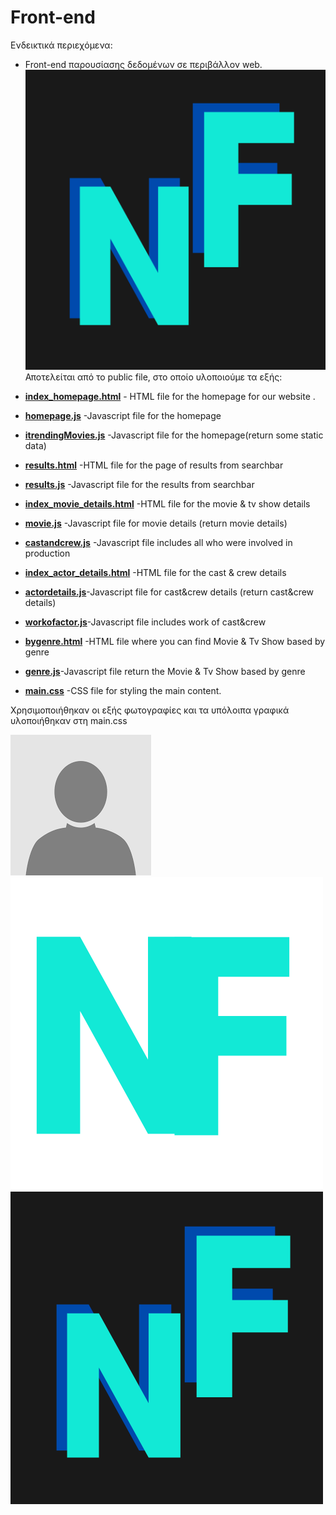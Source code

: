 # Front-end

Ενδεικτικά περιεχόμενα:

- Front-end παρουσίασης δεδομένων σε περιβάλλον web.
![Logo](front-end/public/big_logo.png)
Αποτελείται από το public file, στο οποίο υλοποιούμε τα εξής:

- [**index_homepage.html**](https://github.com/ntua/softeng23-55/blob/main/front-end/public/index_homepage.html) - HTML file for the homepage for our website .
- [**homepage.js**](https://github.com/ntua/softeng23-55/blob/main/front-end/public/homepage.js) -Javascript file for the homepage
- [**itrendingMovies.js**](https://github.com/ntua/softeng23-55/blob/main/front-end/public/itrendingMovies.js) -Javascript file for the homepage(return some static data)
- [**results.html**](https://github.com/ntua/softeng23-55/blob/main/front-end/public/results.html)  -HTML file for the page of results from searchbar 
- [**results.js**](https://github.com/ntua/softeng23-55/blob/main/front-end/public/results.js) -Javascript file for the results from searchbar 
- [**index_movie_details.html**](https://github.com/ntua/softeng23-55/blob/main/front-end/public/index_movie_details.html) -HTML file for the movie & tv show details
- [**movie.js**](https://github.com/ntua/softeng23-55/blob/main/front-end/public/movie.js) -Javascript file for movie details (return movie details)
- [**castandcrew.js**](https://github.com/ntua/softeng23-55/blob/main/front-end/public/castandcrew.js) -Javascript file includes all who were involved in  production
- [**index_actor_details.html**](https://github.com/ntua/softeng23-55/blob/main/front-end/public/index_actor_details.html) -HTML file for the cast & crew details
- [**actordetails.js**](https://github.com/ntua/softeng23-55/blob/main/front-end/public/actordetails.js)-Javascript file for cast&crew details (return cast&crew details)
- [**workofactor.js**](https://github.com/ntua/softeng23-55/blob/main/front-end/public/workofactor.js)-Javascript file includes work of cast&crew
- [**bygenre.html**](https://github.com/ntua/softeng23-55/blob/main/front-end/public/bygenre.html) -HTML file where you can find Movie & Tv Show based by genre
- [**genre.js**](https://github.com/ntua/softeng23-55/blob/main/front-end/public/genre.js)-Javascript file return the Movie & Tv Show based by genre
- [**main.css**](https://github.com/ntua/softeng23-55/blob/main/front-end/public/main.css) -CSS file for styling the main content.

Χρησιμοποιήθηκαν οι εξής φωτογραφίες και τα υπόλοιπα γραφικά υλοποιήθηκαν στη main.css

[![none.png](public/none.png)](https://github.com/ntua/softeng23-55/blob/main/front-end/public/none.png)
[![small_logo.png](public/small_logo.png)](https://github.com/ntua/softeng23-55/blob/main/front-end/public/small_logo.png)
[![big_logo.png](public/big_logo.png)](https://github.com/ntua/softeng23-55/blob/main/front-end/public/big_logo.png)
